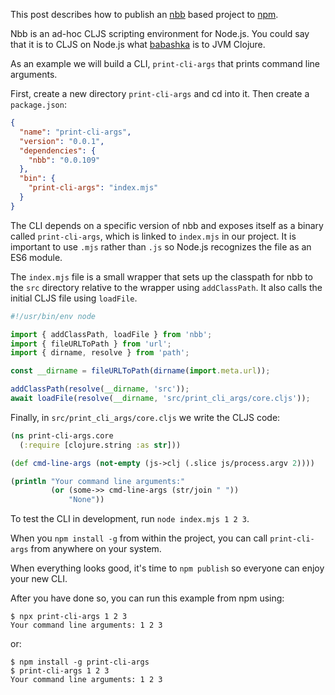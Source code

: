 This post describes how to publish an [nbb](https://github.com/babashka/nbb)
based project to [npm](https://npmjs.com/).

Nbb is an ad-hoc CLJS scripting environment for Node.js. You could say that it
is to CLJS on Node.js what [babashka](https://babashka.org/) is to JVM Clojure.

As an example we will build a CLI, `print-cli-args` that prints command line
arguments.

First, create a new directory `print-cli-args` and cd into it. Then create a `package.json`:

``` json
{
  "name": "print-cli-args",
  "version": "0.0.1",
  "dependencies": {
    "nbb": "0.0.109"
  },
  "bin": {
    "print-cli-args": "index.mjs"
  }
}
```

The CLI depends on a specific version of nbb and exposes itself as a binary
called `print-cli-args`, which is linked to `index.mjs` in our project. It is
important to use `.mjs` rather than `.js` so Node.js recognizes the file as an
ES6 module.

The `index.mjs` file is a small wrapper that sets up the classpath for nbb to
the `src` directory relative to the wrapper using `addClassPath`. It also calls
the initial CLJS file using `loadFile`.

``` javascript
#!/usr/bin/env node

import { addClassPath, loadFile } from 'nbb';
import { fileURLToPath } from 'url';
import { dirname, resolve } from 'path';

const __dirname = fileURLToPath(dirname(import.meta.url));

addClassPath(resolve(__dirname, 'src'));
await loadFile(resolve(__dirname, 'src/print_cli_args/core.cljs'));
```

Finally, in `src/print_cli_args/core.cljs` we write the CLJS code:

``` clojure
(ns print-cli-args.core
  (:require [clojure.string :as str]))

(def cmd-line-args (not-empty (js->clj (.slice js/process.argv 2))))

(println "Your command line arguments:"
         (or (some->> cmd-line-args (str/join " "))
             "None"))
```

To test the CLI in development, run `node index.mjs 1 2 3`.

When you `npm install -g` from within the project, you can call `print-cli-args`
from anywhere on your system.

When everything looks good, it's time to `npm publish` so everyone can enjoy
your new CLI.

After you have done so, you can run this example from npm using:

``` shell
$ npx print-cli-args 1 2 3
Your command line arguments: 1 2 3
```

or:

``` shell
$ npm install -g print-cli-args
$ print-cli-args 1 2 3
Your command line arguments: 1 2 3
```
